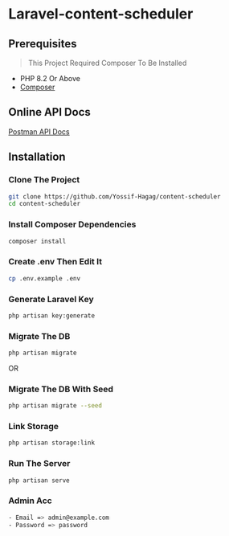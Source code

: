 # Laravel-content-scheduler

## Prerequisites

> This Project Required Composer To Be Installed

-   PHP 8.2 Or Above
-   [Composer](https://getcomposer.org/)

## Online API Docs

[Postman API Docs](https://documenter.getpostman.com/view/17493797/2sB2qfBKLm)

## Installation

### Clone The Project

```bash
git clone https://github.com/Yossif-Hagag/content-scheduler
cd content-scheduler
```

### Install Composer Dependencies

```bash
composer install

```

### Create .env Then Edit It

```bash
cp .env.example .env
```

### Generate Laravel Key

```bash
php artisan key:generate
```

### Migrate The DB

```bash
php artisan migrate
```

OR

### Migrate The DB With Seed

```bash
php artisan migrate --seed
```

### Link Storage

```bash
php artisan storage:link
```

### Run The Server

```bash
php artisan serve
```

### Admin Acc

```bash
- Email => admin@example.com
- Password => password
```
